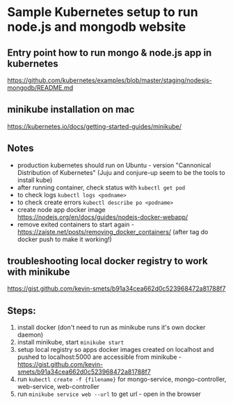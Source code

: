 Sample Kubernetes setup to run node.js and mongodb website
========

Entry point how to run mongo & node.js app in kubernetes
----------
https://github.com/kubernetes/examples/blob/master/staging/nodesjs-mongodb/README.md


minikube installation on mac
--------
https://kubernetes.io/docs/getting-started-guides/minikube/


Notes
-------
- production kubernetes should run on Ubuntu - version "Cannonical Distribution of Kubernetes" (Juju and conjure-up seem to be the tools to install kube)
- after running container, check status with `kubectl get pod`
- to check logs `kubectl logs <podname>`
- to check create errors `kubectl describe po <podname>`
- create node app docker image https://nodejs.org/en/docs/guides/nodejs-docker-webapp/
- remove exited containers to start again - https://zaiste.net/posts/removing_docker_containers/ (after tag do docker push to make it working!)


troubleshooting local docker registry to work with minikube
--------
https://gist.github.com/kevin-smets/b91a34cea662d0c523968472a81788f7


Steps:
-------
1) install docker (don't need to run as minikube runs it's own docker daemon)
2) install minikube, start `minikube start`
3) setup local registry so apps docker images created on localhost and pushed to localhost:5000 are accessible from minikube - https://gist.github.com/kevin-smets/b91a34cea662d0c523968472a81788f7
4) run `kubectl create -f {filename}` for mongo-service, mongo-controller, web-service, web-controller
5) run `minikube service web --url` to get url - open in the browser

